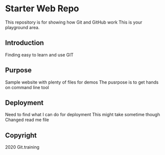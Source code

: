 # Starter Web Repo

This repository is for showing how Git and GitHub work
This is your playground area.

## Introduction

Finding easy to learn and use GIT

## Purpose

Sample website with plenty of files for demos
The pusrpose is to get hands on command line tool

## Deployment

Need to find what I can do for deployment
This might take sometime though
Changed read me file

## Copyright

2020 Git.training